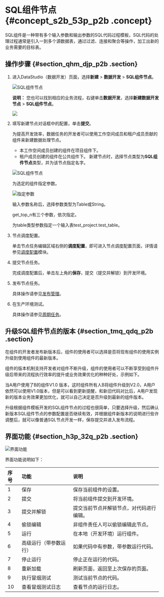 # SQL组件节点 {#concept_s2b_53p_p2b .concept}

SQL组件是一种带有多个输入参数和输出参数的SQL代码过程模板，SQL代码的处理过程通常是引入一到多个源数据表，通过过滤、连接和聚合等操作，加工出新的业务需要的目标表。

## 操作步骤 {#section_qhm_djp_p2b .section}

1.  进入DataStudio（数据开发）页面，选择**新建** \> **数据开发** \> **SQL组件节点**。

    ![SQL组件节点](http://static-aliyun-doc.oss-cn-hangzhou.aliyuncs.com/assets/img/16297/156496835454120_zh-CN.png)

    **说明：** 您也可以找到相应的业务流程，右键单击**数据开发**，选择**新建数据开发节点** \> **SQL组件节点**。

    ![](http://static-aliyun-doc.oss-cn-hangzhou.aliyuncs.com/assets/img/16297/156496835454121_zh-CN.png)

2.  填写新建节点对话框中的配置，单击**提交**。

    为提高开发效率，数据任务的开发者可以使用工作空间成员和租户成员贡献的组件来新建数据处理节点。

    -   本工作空间成员创建的组件在项目组件下。
    -   租户成员创建的组件在公共组件下。
    新建节点时，选择节点类型为**SQL组件节点**类型，并为该节点指定名字。

    ![SQL组件节点](http://static-aliyun-doc.oss-cn-hangzhou.aliyuncs.com/assets/img/16297/15649683547777_zh-CN.png)

    为选定的组件指定参数。

    ![指定参数](http://static-aliyun-doc.oss-cn-hangzhou.aliyuncs.com/assets/img/16297/15649683547779_zh-CN.png)

    输入参数名称后，选择参数类型为Table或String。

    get\_top\_n有三个参数，依次指定。

    为table类型参数指定一个输入表test\_project.test\_table。

3.  节点调度配置。

    单击节点任务编辑区域右侧的**调度配置**，即可进入节点调度配置页面，详情请参见[调度配置](intl.zh-CN/使用指南/数据开发/调度配置/基础属性.md#)模块。

4.  提交节点任务。

    完成调度配置后，单击左上角的**保存**，提交（提交并解锁）到开发环境。

5.  发布节点任务。

    具体操作请参见[发布管理](intl.zh-CN/使用指南/数据开发/发布管理/任务发布.md#)。

6.  在生产环境测试。

    具体操作请参见[周期任务](intl.zh-CN/使用指南/运维中心/周期任务运维/周期任务.md#)。


## 升级SQL组件节点的版本 {#section_tmq_qdq_p2b .section}

在组件的开发者发布新版本后，组件的使用者可以选择是否将现有组件的使用实例升级到使用组件的最新版本。

组件的版本机制支持开发者对组件不断升级，组件的使用者可以不断享受到组件升级后带来的流程执行效率的提升或业务效果优化的种种好处，示例如下。

当A用户使用了B的组件V1.0 版本，这时组件所有人B将组件升级到V2.0，A用户依然可以使用V1.0版本，但是可以看到更新提醒，和新旧代码对比后，A用户发现新的版本业务效果更加优化，就可以自己决定是否升级到最新的组件版本。

升级根据组件模板开发的SQL组件节点的过程也很简单，只要选择升级，然后确认新版本SQL组件节点的参数配置是否继续有效，并根据组件新版本的说明进行些许调整后，就可以像普通SQL节点开发一样，保存提交并进入发布流程。

## 界面功能 {#section_h3p_32q_p2b .section}

![界面功能](http://static-aliyun-doc.oss-cn-hangzhou.aliyuncs.com/assets/img/16297/15649683547780_zh-CN.png)

界面功能说明如下：

|序号|功能|说明|
|:-|:-|:-|
|1|保存|保存当前组件的设置。|
|2|提交|将当前组件提交到开发环境。|
|3|提交并解锁|提交当前节点并解锁节点，对代码进行编辑。|
|4|偷锁编辑|非组件责任人可以偷锁编辑此节点。|
|5|运行|在本地（开发环境）运行组件。|
|6|高级运行（带参数运行）|如果代码中有参数，带参数运行代码。|
|7|停止运行|停止正在运行的代码。|
|8|重新加载|刷新页面，返回至上次保存的页面。|
|9|执行冒烟测试|测试当前节点的代码。|
|10|查看冒烟测试日志|查看节点的运行日志。|

